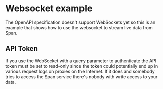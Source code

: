 # Websocket example

The OpenAPI specification doesn't support WebSockets yet so this is an example
that shows how to use the websocket to stream live data from Span.

## API Token

If you use the WebSocket with a query parameter to authenticate the API token
must be set to read-only since the token could potentially end up in various
request logs on proxies on the Internet. If it does and somebody tries to access
the Span service there's nobody with write access to your data.
